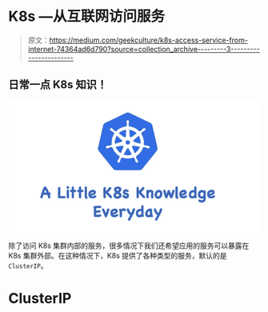 # K8s —从互联网访问服务

> 原文：<https://medium.com/geekculture/k8s-access-service-from-internet-74364ad6d790?source=collection_archive---------3----------------------->

## 日常一点 K8s 知识！

![](img/00d606cfdf290f4f5a2e6607f5341742.png)

除了访问 K8s 集群内部的服务，很多情况下我们还希望应用的服务可以暴露在 K8s 集群外部。在这种情况下，K8s 提供了各种类型的服务，默认的是`ClusterIP`。

# ClusterIP
